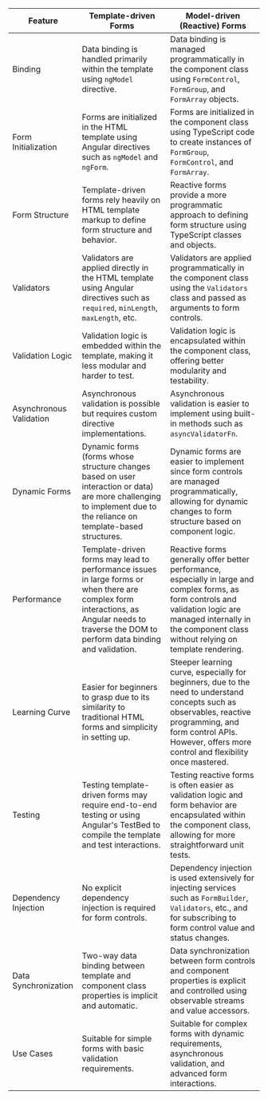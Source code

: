 

| Feature                      | Template-driven Forms                                                                                                                                                                                                                                                                                                 | Model-driven (Reactive) Forms                                                                                                                                                                                                                                                                           |
|------------------------------|---------------------------------------------------------------------------------------------------------------------------------------------------------------------------------------------------------------------------------------------------------------------------------------------------------------------|----------------------------------------------------------------------------------------------------------------------------------------------------------------------------------------------------------------------------------------------------------------------------------------------------------|
| Binding                      | Data binding is handled primarily within the template using `ngModel` directive.                                                                                                                                                                                                                                   | Data binding is managed programmatically in the component class using `FormControl`, `FormGroup`, and `FormArray` objects.                                                                                                                                                                               |
| Form Initialization          | Forms are initialized in the HTML template using Angular directives such as `ngModel` and `ngForm`.                                                                                                                                                                                                                | Forms are initialized in the component class using TypeScript code to create instances of `FormGroup`, `FormControl`, and `FormArray`.                                                                                                                                                                 |
| Form Structure               | Template-driven forms rely heavily on HTML template markup to define form structure and behavior.                                                                                                                                                                                                                  | Reactive forms provide a more programmatic approach to defining form structure using TypeScript classes and objects.                                                                                                                                                                                      |
| Validators                   | Validators are applied directly in the HTML template using Angular directives such as `required`, `minLength`, `maxLength`, etc.                                                                                                                                                                                  | Validators are applied programmatically in the component class using the `Validators` class and passed as arguments to form controls.                                                                                                                                                                   |
| Validation Logic             | Validation logic is embedded within the template, making it less modular and harder to test.                                                                                                                                                                                                                      | Validation logic is encapsulated within the component class, offering better modularity and testability.                                                                                                                                                                                                |
| Asynchronous Validation     | Asynchronous validation is possible but requires custom directive implementations.                                                                                                                                                                                                                                | Asynchronous validation is easier to implement using built-in methods such as `asyncValidatorFn`.                                                                                                                                                                                                         |
| Dynamic Forms                | Dynamic forms (forms whose structure changes based on user interaction or data) are more challenging to implement due to the reliance on template-based structures.                                                                                                                                              | Dynamic forms are easier to implement since form controls are managed programmatically, allowing for dynamic changes to form structure based on component logic.                                                                                                                                      |
| Performance                  | Template-driven forms may lead to performance issues in large forms or when there are complex form interactions, as Angular needs to traverse the DOM to perform data binding and validation.                                                                                                                                                                              | Reactive forms generally offer better performance, especially in large and complex forms, as form controls and validation logic are managed internally in the component class without relying on template rendering.                                                                                         |
| Learning Curve               | Easier for beginners to grasp due to its similarity to traditional HTML forms and simplicity in setting up.                                                                                                                                                                                                       | Steeper learning curve, especially for beginners, due to the need to understand concepts such as observables, reactive programming, and form control APIs. However, offers more control and flexibility once mastered.                                                                                |
| Testing                      | Testing template-driven forms may require end-to-end testing or using Angular's TestBed to compile the template and test interactions.                                                                                                                                                                            | Testing reactive forms is often easier as validation logic and form behavior are encapsulated within the component class, allowing for more straightforward unit tests.                                                                                                                              |
| Dependency Injection         | No explicit dependency injection is required for form controls.                                                                                                                                                                                                                                                    | Dependency injection is used extensively for injecting services such as `FormBuilder`, `Validators`, etc., and for subscribing to form control value and status changes.                                                                                                                                 |
| Data Synchronization         | Two-way data binding between template and component class properties is implicit and automatic.                                                                                                                                                                                                                   | Data synchronization between form controls and component properties is explicit and controlled using observable streams and value accessors.                                                                                                                                                             |
| Use Cases                    | Suitable for simple forms with basic validation requirements.                                                                                                                                                                                                                                                      | Suitable for complex forms with dynamic requirements, asynchronous validation, and advanced form interactions.                                                                                                                                                                                      |
